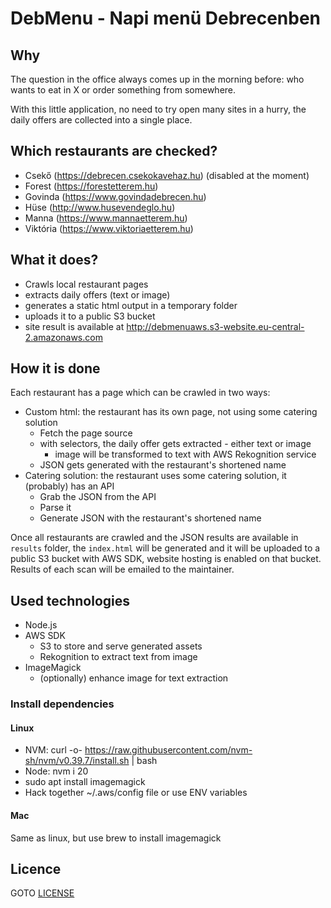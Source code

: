 # DebMenu - Napi menü Debrecenben

## Why

The question in the office always comes up in the morning before: who wants to eat in X or order something from somewhere.

With this little application, no need to try open many sites in a hurry, the daily offers are collected into a single place.

## Which restaurants are checked?

- Csekő (https://debrecen.csekokavehaz.hu) (disabled at the moment)
- Forest (https://forestetterem.hu)
- Govinda (https://www.govindadebrecen.hu)
- Hüse (http://www.husevendeglo.hu)
- Manna (https://www.mannaetterem.hu)
- Viktória (https://www.viktoriaetterem.hu)

## What it does?

- Crawls local restaurant pages
- extracts daily offers (text or image)
- generates a static html output in a temporary folder
- uploads it to a public S3 bucket
- site result is available at http://debmenuaws.s3-website.eu-central-2.amazonaws.com

## How it is done

Each restaurant has a page which can be crawled in two ways:
- Custom html: the restaurant has its own page, not using some catering solution
    - Fetch the page source
    - with selectors, the daily offer gets extracted - either text or image
        - image will be transformed to text with AWS Rekognition service
    - JSON gets generated with the restaurant's shortened name
- Catering solution: the restaurant uses some catering solution, it (probably) has an API
    - Grab the JSON from the API
    - Parse it
    - Generate JSON with the restaurant's shortened name

Once all restaurants are crawled and the JSON results are available in `results` folder,
the `index.html` will be generated and it will be uploaded to a public S3 bucket with AWS SDK, website hosting is enabled on that bucket.
Results of each scan will be emailed to the maintainer.

## Used technologies

- Node.js
- AWS SDK
    - S3 to store and serve generated assets
    - Rekognition to extract text from image
- ImageMagick
    - (optionally) enhance image for text extraction

### Install dependencies
#### Linux
- NVM: curl -o- https://raw.githubusercontent.com/nvm-sh/nvm/v0.39.7/install.sh | bash
- Node: nvm i 20
- sudo apt install imagemagick
- Hack together ~/.aws/config file or use ENV variables

#### Mac
Same as linux, but use brew to install imagemagick

## Licence

GOTO [LICENSE](./LICENSE)
